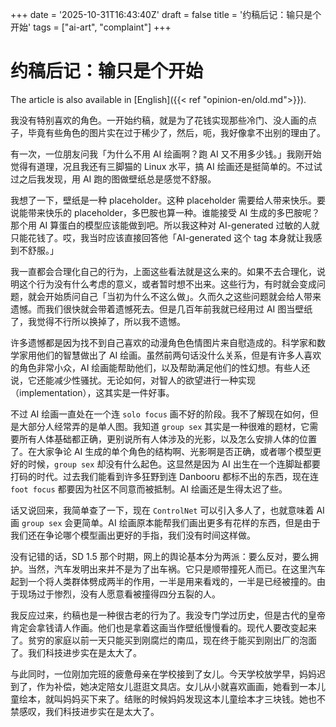 +++
date = '2025-10-31T16:43:40Z'
draft = false
title = '约稿后记：输只是个开始'
tags = ["ai-art", "complaint"]
+++

# 约稿后记：输只是个开始

The article is also available in [English]({{< ref "opinion-en/old.md">}}).

我没有特别喜欢的角色。一开始约稿，就是为了花钱实现那些冷门、没人画的点子，毕竟有些角色的图片实在过于稀少了，然后，呃，我好像拿不出别的理由了。

有一次，一位朋友问我「为什么不用 AI 绘画啊？跑 AI 又不用多少钱。」我刚开始觉得有道理，况且我还有三脚猫的 Linux 水平，搞 AI 绘画还是挺简单的。不过试过之后我发现，用 AI 跑的图做壁纸总是感觉不舒服。

我想了一下，壁纸是一种 placeholder。这种 placeholder 需要给人带来快乐。要说能带来快乐的 placeholder，多巴胺也算一种。谁能接受 AI 生成的多巴胺呢？那个用 AI 算蛋白的模型应该能做到吧。所以我这种对 AI-generated 过敏的人就只能花钱了。哎，我当时应该直接回答他「AI-generated 这个 tag 本身就让我感到不舒服。」

我一直都会合理化自己的行为，上面这些看法就是这么来的。如果不去合理化，说明这个行为没有什么考虑的意义，或者暂时想不出来。这些行为，有时就会变成问题，就会开始质问自己「当初为什么不这么做」。久而久之这些问题就会给人带来遗憾。而我们很快就会带着遗憾死去。但是几百年前我就已经用过 AI 图当壁纸了，我觉得不行所以换掉了，所以我不遗憾。

许多遗憾都是因为找不到自己喜欢的动漫角色色情图片来自慰造成的。科学家和数学家用他们的智慧做出了 AI 绘画。虽然前两句话没什么关系，但是有许多人喜欢的角色非常小众，AI 绘画能帮助他们，以及帮助满足他们的性幻想。有些人还说，它还能减少性骚扰。无论如何，对智人的欲望进行一种实现（implementation），这其实是一件好事。

不过 AI 绘画一直处在一个连 `solo focus` 画不好的阶段。我不了解现在如何，但是大部分人经常弄的是单人图。我知道 `group sex` 其实是一种很难的题材，它需要所有人体基础都正确，更别说所有人体涉及的光影，以及怎么安排人体的位置了。在大家争论 AI 生成的单个角色的结构啊、光影啊是否正确，或者哪个模型更好的时候，`group sex` 却没有什么起色。这显然是因为 AI 出生在一个连脚趾都要打码的时代。过去我们能看到许多狂野到连 Danbooru 都标不出的东西，现在连 `foot focus` 都要因为社区不同意而被抵制。AI 绘画还是生得太迟了些。

话又说回来，我简单查了一下，现在 `ControlNet` 可以引入多人了，也就意味着 AI 画 `group sex` 会更简单。AI 绘画原本能帮我们画出更多有花样的东西，但是由于我们还在争论哪个模型画出更好的手指，我们没有时间这样做。

没有记错的话，SD 1.5 那个时期，网上的舆论基本分为两派：要么反对，要么拥护。当然，汽车发明出来并不是为了出车祸。它只是顺带撞死人而已。在这里汽车起到一个将人类群体劈成两半的作用，一半是用来看戏的，一半是已经被撞的。由于现场过于惨烈，没有人愿意看被撞得四分五裂的人。

我反应过来，约稿也是一种很古老的行为了。我没专门学过历史，但是古代的皇帝肯定会拿钱请人作画。他们也是拿着这画当作壁纸慢慢看的。现代人要改变起来了。贫穷的家庭以前一天只能买到刚腐烂的南瓜，现在终于能买到刚出厂的泡面了。我们科技进步实在是太大了。

与此同时，一位刚加完班的疲惫母亲在学校接到了女儿。今天学校放学早，妈妈迟到了，作为补偿，她决定陪女儿逛逛文具店。女儿从小就喜欢画画，她看到一本儿童绘本，就叫妈妈买下来了。结账的时候妈妈发现这本儿童绘本才三块钱。她也不禁感叹，我们科技进步实在是太大了。